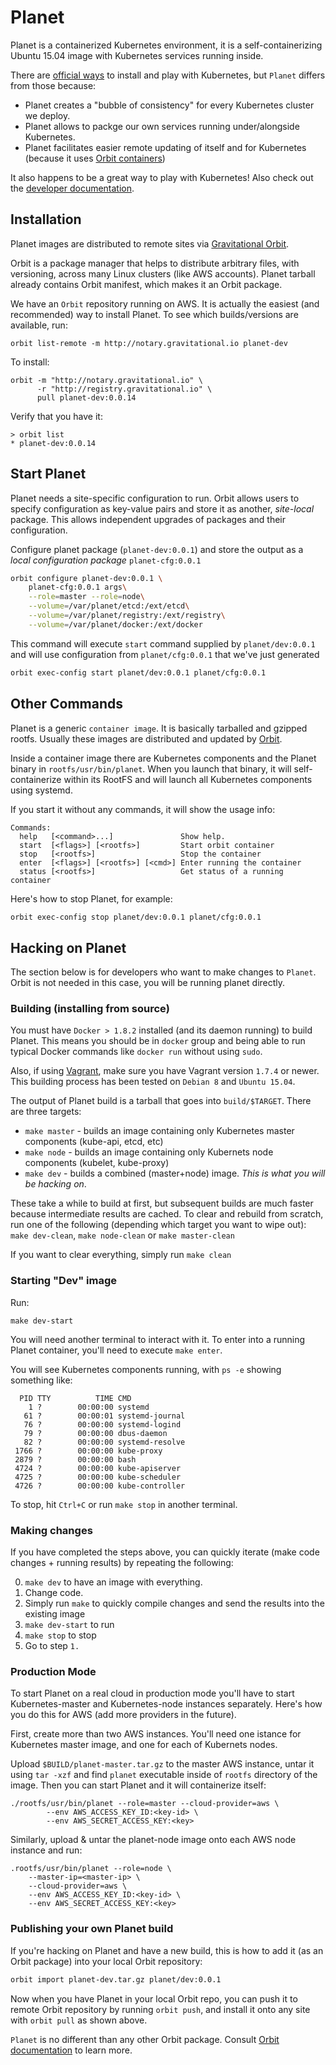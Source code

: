 # Planet

Planet is a containerized Kubernetes environment, it is a self-containerizing Ubuntu 15.04 image with
Kubernetes services running inside. 

There are [official ways](http://kubernetes.io/v1.0/docs/getting-started-guides/README.html) to install and 
play with Kubernetes, but `Planet` differs from those because:

* Planet creates a "bubble of consistency" for every Kubernetes cluster we deploy.
* Planet allows to packge our own services running under/alongside Kubernetes.
* Planet facilitates easier remote updating of itself and for Kubernetes (because it uses [Orbit containers](https://github.com/gravitational/orbit))

It also happens to be a great way to play with Kubernetes!
Also check out the [developer documentation](docs/README.md).

## Installation

Planet images are distributed to remote sites via [Gravitational Orbit](https://github.com/gravitational/orbit/blob/master/README.md).

Orbit is a package manager that helps to distribute arbitrary files, with versioning, 
across many Linux clusters (like AWS accounts). Planet tarball already contains Orbit manifest, 
which makes it an Orbit package.

We have an `Orbit` repository running on AWS. It is actually the easiest (and recommended) way to 
install Planet. To see which builds/versions are available, run:

`orbit list-remote -m http://notary.gravitational.io planet-dev`

To install:

```
orbit -m "http://notary.gravitational.io" \
      -r "http://registry.gravitational.io" \
      pull planet-dev:0.0.14
```

Verify that you have it:

```
> orbit list
* planet-dev:0.0.14
```

## Start Planet

Planet needs a site-specific configuration to run. Orbit allows users to specify configuration as 
key-value pairs and store it as another, _site-local_ package. This allows independent upgrades of 
packages and their configuration.

Configure planet package (`planet-dev:0.0.1`) and store the output as a _local configuration package_ `planet-cfg:0.0.1`

```bash
orbit configure planet-dev:0.0.1 \
    planet-cfg:0.0.1 args\
    --role=master --role=node\
    --volume=/var/planet/etcd:/ext/etcd\
    --volume=/var/planet/registry:/ext/registry\
    --volume=/var/planet/docker:/ext/docker
```

This command will execute `start` command supplied by `planet/dev:0.0.1` and will use configuration from `planet/cfg:0.0.1` that we've just generated

```bash
orbit exec-config start planet/dev:0.0.1 planet/cfg:0.0.1
```

## Other Commands

Planet is a generic `container image`. It is basically tarballed and gzipped rootfs.
Usually these images are distributed and updated by [Orbit](https://github.com/gravitational/orbit).

Inside a container image there are Kubernetes components and the Planet binary in `rootfs/usr/bin/planet`.
When you launch that binary, it will self-containerize within its RootFS and will launch all Kubernetes
components using systemd.

If you start it without any commands, it will show the usage info:

```
Commands:
  help   [<command>...]               Show help.
  start  [<flags>] [<rootfs>]         Start orbit container
  stop   [<rootfs>]                   Stop the container
  enter  [<flags>] [<rootfs>] [<cmd>] Enter running the container
  status [<rootfs>]                   Get status of a running container
```

Here's how to stop Planet, for example:

```bash
orbit exec-config stop planet/dev:0.0.1 planet/cfg:0.0.1
```

## Hacking on Planet

The section below is for developers who want to make changes to `Planet`. Orbit is not needed in this case,
you will be running planet directly.

### Building (installing from source)

You must have `Docker > 1.8.2` installed (and its daemon running) to build Planet. This means you
should be in `docker` group and being able to run typical Docker commands like `docker run` without 
using `sudo`.

Also, if using [Vagrant](https://www.vagrantup.com/downloads.html), make sure you have Vagrant 
version `1.7.4` or newer. This building process has been tested on `Debian 8` and `Ubuntu 15.04`.

The output of Planet build is a tarball that goes into `build/$TARGET`.
There are three targets:

* `make master` - builds an image containing only Kubernetes master components (kube-api, etcd, etc)
* `make node` - builds an image containing only Kubernets node components (kubelet, kube-proxy)
* `make dev` - builds a combined (master+node) image. _This is what you will be hacking on_.

These take a while to build at first, but subsequent builds are much faster because intermediate 
results are cached. To clear and rebuild from scratch, run one of the following 
(depending which target you want to wipe out): `make dev-clean`, `make node-clean` or `make master-clean`

If you want to clear everything, simply run `make clean`

### Starting "Dev" image

Run: 

```
make dev-start
```

You will need another terminal to interact with it. To enter into a running Planet container, 
you'll need to execute `make enter`. 

You will see Kubernetes components running, with `ps -e` showing something like:

```
  PID TTY          TIME CMD
    1 ?        00:00:00 systemd
   61 ?        00:00:01 systemd-journal
   76 ?        00:00:00 systemd-logind
   79 ?        00:00:00 dbus-daemon
   82 ?        00:00:00 systemd-resolve
 1766 ?        00:00:00 kube-proxy
 2879 ?        00:00:00 bash
 4724 ?        00:00:00 kube-apiserver
 4725 ?        00:00:00 kube-scheduler
 4726 ?        00:00:00 kube-controller
```

To stop, hit `Ctrl+C` or run `make stop` in another terminal.

### Making changes

If you have completed the steps above, you can quickly iterate (make code changes + running results) 
by repeating the following:

0. `make dev` to have an image with everything.
1. Change code.
2. Simply run `make` to quickly compile changes and send the results into the existing image
2. `make dev-start` to run
3. `make stop` to stop
4. Go to step `1.`
 
### Production Mode

To start Planet on a real cloud in production mode you'll have to start Kubernetes-master and Kubernetes-node instances
separately. Here's how you do this for AWS (add more providers in the future).

First, create more than two AWS instances. You'll need one istance for Kubernetes master image, and one for each 
of Kubernets nodes.

Upload `$BUILD/planet-master.tar.gz` to the master AWS instance, untar it using `tar -xzf` and find `planet` executable
inside of `rootfs` directory of the image. Then you can start Planet and it will containerize itself:

```
./rootfs/usr/bin/planet --role=master --cloud-provider=aws \
        --env AWS_ACCESS_KEY_ID:<key-id> \
        --env AWS_SECRET_ACCESS_KEY:<key>
```

Similarly, upload & untar the planet-node image onto each AWS node instance and run:

```
.rootfs/usr/bin/planet --role=node \
    --master-ip=<master-ip> \
    --cloud-provider=aws \
    --env AWS_ACCESS_KEY_ID:<key-id> \
    --env AWS_SECRET_ACCESS_KEY:<key>
```

### Publishing your own Planet build

If you're hacking on Planet and have a new build, this is how to add it (as an Orbit package) into your local Orbit repository:

```bash
orbit import planet-dev.tar.gz planet/dev:0.0.1
```
Now when you have Planet in your local Orbit repo, you can push it to remote Orbit repository by running `orbit push`,
and install it onto any site with `orbit pull` as shown above.

`Planet` is no different than any other Orbit package. Consult [Orbit documentation](https://github.com/gravitational/orbit/blob/master/README.md) to learn more.
